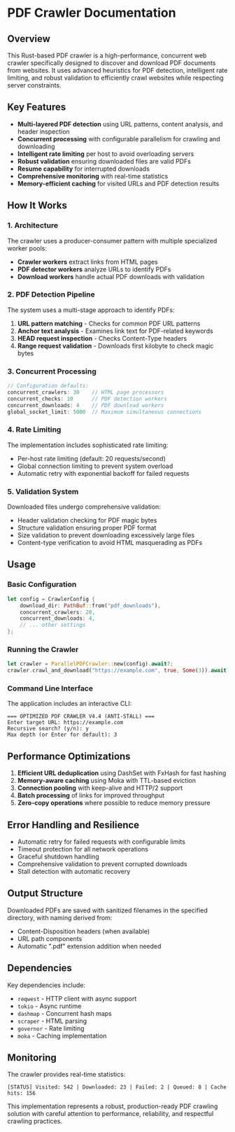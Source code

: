 # PDF Crawler Documentation

## Overview

This Rust-based PDF crawler is a high-performance, concurrent web crawler specifically designed to discover and download PDF documents from websites. It uses advanced heuristics for PDF detection, intelligent rate limiting, and robust validation to efficiently crawl websites while respecting server constraints.

## Key Features

- **Multi-layered PDF detection** using URL patterns, content analysis, and header inspection
- **Concurrent processing** with configurable parallelism for crawling and downloading
- **Intelligent rate limiting** per host to avoid overloading servers
- **Robust validation** ensuring downloaded files are valid PDFs
- **Resume capability** for interrupted downloads
- **Comprehensive monitoring** with real-time statistics
- **Memory-efficient caching** for visited URLs and PDF detection results

## How It Works

### 1. Architecture

The crawler uses a producer-consumer pattern with multiple specialized worker pools:

- **Crawler workers** extract links from HTML pages
- **PDF detector workers** analyze URLs to identify PDFs
- **Download workers** handle actual PDF downloads with validation

### 2. PDF Detection Pipeline

The system uses a multi-stage approach to identify PDFs:

1. **URL pattern matching** - Checks for common PDF URL patterns
2. **Anchor text analysis** - Examines link text for PDF-related keywords
3. **HEAD request inspection** - Checks Content-Type headers
4. **Range request validation** - Downloads first kilobyte to check magic bytes

### 3. Concurrent Processing

```rust
// Configuration defaults:
concurrent_crawlers: 30    // HTML page processors
concurrent_checks: 10      // PDF detection workers  
concurrent_downloads: 4    // PDF download workers
global_socket_limit: 5000  // Maximum simultaneous connections
```

### 4. Rate Limiting

The implementation includes sophisticated rate limiting:

- Per-host rate limiting (default: 20 requests/second)
- Global connection limiting to prevent system overload
- Automatic retry with exponential backoff for failed requests

### 5. Validation System

Downloaded files undergo comprehensive validation:

- Header validation checking for PDF magic bytes
- Structure validation ensuring proper PDF format
- Size validation to prevent downloading excessively large files
- Content-type verification to avoid HTML masquerading as PDFs

## Usage

### Basic Configuration

```rust
let config = CrawlerConfig {
    download_dir: PathBuf::from("pdf_downloads"),
    concurrent_crawlers: 20,
    concurrent_downloads: 4,
    // ... other settings
};
```

### Running the Crawler

```rust
let crawler = ParallelPDFCrawler::new(config).await?;
crawler.crawl_and_download("https://example.com", true, Some(3)).await?;
```

### Command Line Interface

The application includes an interactive CLI:

```
=== OPTIMIZED PDF CRAWLER V4.4 (ANTI-STALL) ===
Enter target URL: https://example.com
Recursive search? (y/n): y
Max depth (or Enter for default): 3
```

## Performance Optimizations

1. **Efficient URL deduplication** using DashSet with FxHash for fast hashing
2. **Memory-aware caching** using Moka with TTL-based eviction
3. **Connection pooling** with keep-alive and HTTP/2 support
4. **Batch processing** of links for improved throughput
5. **Zero-copy operations** where possible to reduce memory pressure

## Error Handling and Resilience

- Automatic retry for failed requests with configurable limits
- Timeout protection for all network operations
- Graceful shutdown handling
- Comprehensive validation to prevent corrupted downloads
- Stall detection with automatic recovery

## Output Structure

Downloaded PDFs are saved with sanitized filenames in the specified directory, with naming derived from:
- Content-Disposition headers (when available)
- URL path components
- Automatic ".pdf" extension addition when needed

## Dependencies

Key dependencies include:
- `reqwest` - HTTP client with async support
- `tokio` - Async runtime
- `dashmap` - Concurrent hash maps
- `scraper` - HTML parsing
- `governor` - Rate limiting
- `moka` - Caching implementation

## Monitoring

The crawler provides real-time statistics:
```
[STATUS] Visited: 542 | Downloaded: 23 | Failed: 2 | Queued: 8 | Cache hits: 156
```

This implementation represents a robust, production-ready PDF crawling solution with careful attention to performance, reliability, and respectful crawling practices.
